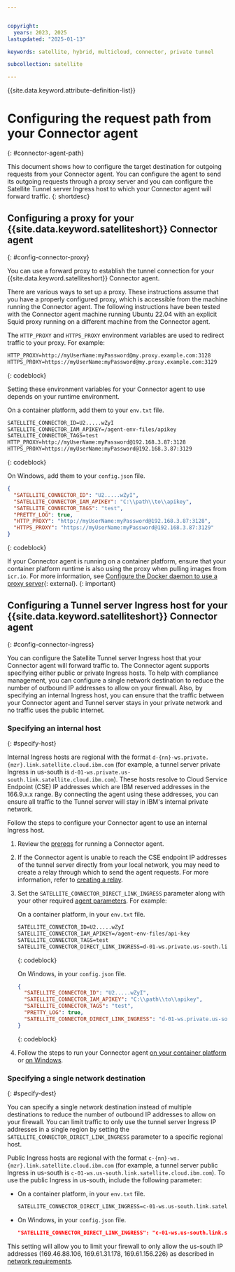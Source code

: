 ```yaml
---


copyright:
  years: 2023, 2025
lastupdated: "2025-01-13"

keywords: satellite, hybrid, multicloud, connector, private tunnel

subcollection: satellite

---
```


{{site.data.keyword.attribute-definition-list}}

# Configuring the request path from your Connector agent
{: #connector-agent-path}

This document shows how to configure the target destination for outgoing requests from your Connector agent. You can configure the agent to send its outgoing requests through a proxy server and you can configure the Satellite Tunnel server Ingress host to which your Connector agent will forward traffic.
{: shortdesc}


## Configuring a proxy for your {{site.data.keyword.satelliteshort}} Connector agent
{: #config-connector-proxy}

You can use a forward proxy to establish the tunnel connection for your {{site.data.keyword.satelliteshort}} Connector agent.

There are various ways to set up a proxy. These instructions assume that you have a properly configured proxy, which is accessible from the machine running the Connector agent. The following instructions have been tested with the Connector agent machine running Ubuntu 22.04 with an explicit Squid proxy running on a different machine from the Connector agent.

The `HTTP_PROXY` and `HTTPS_PROXY` environment variables are used to redirect traffic to your proxy. For example:

```txt
HTTP_PROXY=http://myUserName:myPassword@my.proxy.example.com:3128
HTTPS_PROXY=https://myUserName:myPassword@my.proxy.example.com:3129
```
{: codeblock}

Setting these environment variables for your Connector agent to use depends on your runtime environment.

On a container platform, add them to your `env.txt` file.

```txt
SATELLITE_CONNECTOR_ID=U2.....wZyI
SATELLITE_CONNECTOR_IAM_APIKEY=/agent-env-files/apikey
SATELLITE_CONNECTOR_TAGS=test
HTTP_PROXY=http://myUserName:myPassword@192.168.3.87:3128
HTTPS_PROXY=https://myUserName:myPassword@192.168.3.87:3129
```
{: codeblock}

On Windows, add them to your `config.json` file.

```json
{
  "SATELLITE_CONNECTOR_ID": "U2.....wZyI",
  "SATELLITE_CONNECTOR_IAM_APIKEY": "C:\\path\\to\\apikey",
  "SATELLITE_CONNECTOR_TAGS": "test",
  "PRETTY_LOG": true,
  "HTTP_PROXY": "http://myUserName:myPassword@192.168.3.87:3128",
  "HTTPS_PROXY": "https://myUserName:myPassword@192.168.3.87:3129"
}
```
{: codeblock}

If your Connector agent is running on a container platform, ensure that your container platform runtime is also using the proxy when pulling images from `icr.io`. For more information, see [Configure the Docker daemon to use a proxy server](https://docs.docker.com/engine/daemon/proxy/#httphttps-proxy){: external}.
{: important}


## Configuring a Tunnel server Ingress host for your {{site.data.keyword.satelliteshort}} Connector agent
{: #config-connector-ingress}

You can configure the Satellite Tunnel server Ingress host that your Connector agent will forward traffic to. The Connector agent supports specifying either public or private Ingress hosts. To help with compliance management, you can configure a single network destination to reduce the number of outbound IP addresses to allow on your firewall. Also, by specifying an internal Ingress host, you can ensure that the traffic between your Connector agent and Tunnel server stays in your private network and no traffic uses the public internet.

### Specifying an internal host
{: #specify-host}


Internal Ingress hosts are regional with the format `d-{nn}-ws.private.{mzr}.link.satellite.cloud.ibm.com` (for example, a tunnel server private Ingress in us-south is `d-01-ws.private.us-south.link.satellite.cloud.ibm.com`).
These hosts resolve to Cloud Service Endpoint (CSE) IP addresses which are IBM reserved addresses in the 166.9.x.x range. By connecting the agent using these addresses, you can ensure all traffic to the Tunnel server will stay in IBM's internal private network.

Follow the steps to configure your Connector agent to use an internal Ingress host.

1. Review the [prereqs](/docs/satellite?topic=satellite-run-agent-locally#agent-prepreqs) for running a Connector agent.

1. If the Connector agent is unable to reach the CSE endpoint IP addresses of the tunnel server directly from your local network, you may need to create a relay through which to send the agent requests. For more information, refer to [creating a relay](/docs/satellite?topic=satellite-direct-link-tutorial#dl-create-coreos-relay).

1. Set the `SATELLITE_CONNECTOR_DIRECT_LINK_INGRESS` parameter along with your other required [agent parameters](/docs/satellite?topic=satellite-run-agent-locally#review-parameters). For example:

    On a container platform, in your `env.txt` file.

    ```txt
    SATELLITE_CONNECTOR_ID=U2.....wZyI
    SATELLITE_CONNECTOR_IAM_APIKEY=/agent-env-files/api-key
    SATELLITE_CONNECTOR_TAGS=test
    SATELLITE_CONNECTOR_DIRECT_LINK_INGRESS=d-01-ws.private.us-south.link.satellite.cloud.ibm.com
    ```
    {: codeblock}

    On Windows, in your `config.json` file.

    ```json
    {
      "SATELLITE_CONNECTOR_ID": "U2.....wZyI",
      "SATELLITE_CONNECTOR_IAM_APIKEY": "C:\\path\\to\\apikey",
      "SATELLITE_CONNECTOR_TAGS": "test",
      "PRETTY_LOG": true,
      "SATELLITE_CONNECTOR_DIRECT_LINK_INGRESS": "d-01-ws.private.us-south.link.satellite.cloud.ibm.com"
    }
    ```
    {: codeblock}

1. Follow the steps to run your Connector agent [on your container platform](/docs/satellite?topic=satellite-run-agent-locally#connector-agent-container-platform) or [on Windows](/docs/satellite?topic=satellite-run-agent-locally#run-agent-windows).

### Specifying a single network destination
{: #specify-dest}

You can specify a single network destination instead of multiple destinations to reduce the number of outbound IP addresses to allow on your firewall. You can limit traffic to only use the tunnel server Ingress IP addresses in a single region by setting the `SATELLITE_CONNECTOR_DIRECT_LINK_INGRESS` parameter to a specific regional host.

Public Ingress hosts are regional with the format `c-{nn}-ws.{mzr}.link.satellite.cloud.ibm.com` (for example, a tunnel server public Ingress in us-south is `c-01-ws.us-south.link.satellite.cloud.ibm.com`). To use the public Ingress in us-south, include the following parameter:

- On a container platform, in your `env.txt` file.

    ```txt
    SATELLITE_CONNECTOR_DIRECT_LINK_INGRESS=c-01-ws.us-south.link.satellite.cloud.ibm.com
    ```

- On Windows, in your `config.json` file.

    ```json
    "SATELLITE_CONNECTOR_DIRECT_LINK_INGRESS": "c-01-ws.us-south.link.satellite.cloud.ibm.com"
    ```

This setting will allow you to limit your firewall to only allow the us-south IP addresses (169.46.88.106, 169.61.31.178, 169.61.156.226) as described in [network requirements](/docs/satellite?topic=satellite-understand-connectors#network-requirements).
